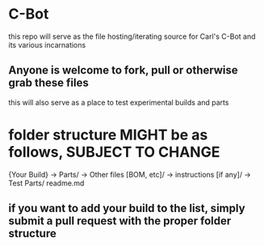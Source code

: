 # C-Bot

this repo will serve as the file hosting/iterating source for Carl's C-Bot and its various incarnations

## Anyone is welcome to fork, pull or otherwise grab these files

this will also serve as a place to test experimental builds and parts

# folder structure MIGHT be as follows, SUBJECT TO CHANGE

{Your Build}
	-> Parts/
	-> Other files [BOM, etc]/
	-> instructions [if any]/
	-> Test Parts/
	readme.md

## if you want to add your build to the list, simply submit a pull request with the proper folder structure